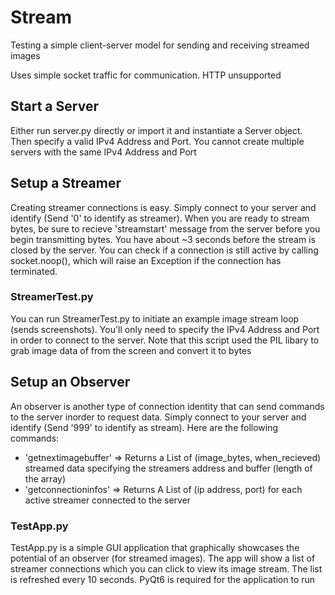 # Stream
Testing a simple client-server model for sending and receiving streamed images

Uses simple socket traffic for communication. HTTP unsupported

## Start a Server
Either run server.py directly or import it and instantiate a Server object.
Then specify a valid IPv4 Address and Port. You cannot create multiple servers with the same IPv4 Address and Port

## Setup a Streamer
Creating streamer connections is easy.
Simply connect to your server and identify (Send '0' to identify as streamer). When you are ready to stream bytes, be sure to recieve 'streamstart' message from the server before you begin transmitting bytes. You have about ~3 seconds before the stream is closed by the server. You can check if a connection is still active by calling socket.noop(), which will raise an Exception if the connection has terminated.

### StreamerTest.py
You can run StreamerTest.py to initiate an example image stream loop (sends screenshots). You'll only need to specify the IPv4 Address and Port in order to connect to the server. Note that this script used the PIL libary to grab image data of from the screen and convert it to bytes

## Setup an Observer
An observer is another type of connection identity that can send commands to the server inorder to request data. Simply connect to your server and identify (Send '999' to identify as stream). Here are the following commands:
- 'getnextimagebuffer' => Returns a List of (image_bytes, when_recieved) streamed data specifying the streamers address and buffer (length of the array)
- 'getconnectioninfos' => Returns A List of (ip address, port) for each active streamer connected to the server

### TestApp.py
TestApp.py is a simple GUI application that graphically showcases the potential of an observer (for streamed images). The app will show a list of streamer connections which you can click to view its image stream. The list is refreshed every 10 seconds. PyQt6 is required for the application to run
